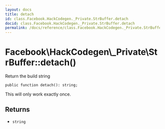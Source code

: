 ```yaml
---
layout: docs
title: detach
id: class.Facebook.HackCodegen._Private.StrBuffer.detach
docid: class.Facebook.HackCodegen._Private.StrBuffer.detach
permalink: /docs/reference/class.Facebook.HackCodegen._Private.StrBuffer.detach.md
---
```

# Facebook\\HackCodegen\\_Private\\StrBuffer::detach()




Return the build string




``` Hack
public function detach(): string;
```




This will only work exactly once.




## Returns




* ` string `